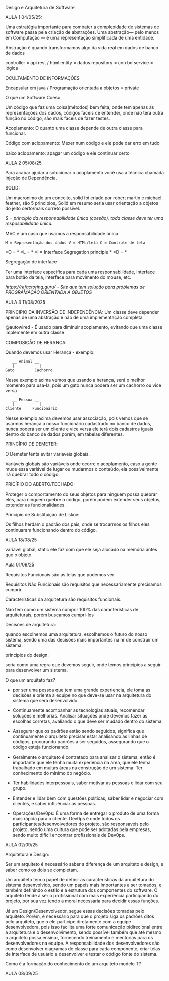 Design e Arquitetura de Software

AULA 1 04/05/25:

Uma estratégia importante para combater a complexidade de sistemas de software passa pela criação de abstrações.
Uma abstração— pelo menos em Computação — é uma representação simplificada de uma entidade.

Abstração é quando transformamos algo da vida real em dados de banco de dados

controller  = api rest / html
entity  = dados
repository = con bd
service = lógica

OCULTAMENTO DE INFORMAÇÕES

Encapsular em java / Programação orientada a objetos = private

O que um Software Coeso

Um código que faz uma coisa(métodos) bem feita, onde tem apenas as representações dos dados, códigos faceis de entender, onde não terá outra função no código,
são mais faceis de fazer testes.

Acoplamento:
O quanto uma classe depende de outra classe para funcionar.

Código com aclopamento:
Mexer num código e ele pode dar erro em tudo

baixo aclopamento:
apagar um código e ele continuar certo

AULA 2 05/08/25

Para acabar ajudar a solucionar o acoplamento você usa a técnica chamada Injeção de Dependência.

SOLID:

Um macronimo de um conceito, solid foi criado por robert martin e michael feather, são 5 principios, Solid em resumo seria usar orientação a objetos do jeito certo/mais correto possível.

*S = principio da responsabilidade única (coesão), toda classe deve ter uma resposabilidade única.*
  
  MVC é um caso que usamos a responsabilidade única

    M = Representação dos dados V = HTML/tela C = Controle de tela

*O = *
*L = *
*I = Interface Segregation principle *
*D = *

Segregação de interface

Ter uma interface especifica para cada uma responsabilidade, interface para botão da tela, interface para movimento do mouse, etc.

*https://refactoring.guru/ - Site que tem solução para problemas de PROGRAMAÇÃO ORIENTADA A OBJETOS*


AULA 3 11/08/2025

PRINCIPIO DA INVERSÃO DE INDEPENDÊNCIA:
Um classe deve depender apenas de uma abstração e não de uma implementação completa

@autowired - É usado para diminuir acoplamento, evitando que uma classe implemente em outra classe

COMPOSIÇÃO DE HERANÇA:

Quando devemos usar Herança - exemplo:

       __ Animal __
       |           |
    Gato         Cachorro


Nesse exemplo acima vemos que usando a herança, será o melhor momento para usa-la, pois um gato nunca poderá ser um cachorro ou vice versa

       __ Pessoa __
       |           |
    Cliente     Funcionário


Nesse exemplo acima devemos usar associação, pois vemos que se usarmos herança a nosso funcionário cadastrado no banco de dados, nunca poderá ser um cliente e vice versa
ele terá dois cadastros iguais dentro do banco de dados porém, em tabelas diferentes.


PRINCÍPIO DE DEMETER:

O Demeter tenta evitar variaveis globais.

Variáveis globais são variáveis onde ocorre o acoplamento, caso a gente mude essa variável de lugar ou mudarmos o conteúdo, ela possívelmente irá quebrar todo o código.

PRICÍPIO DO ABERTO/FECHADO:

Proteger o comportamento do seus objetos para ninguem possa quebrar eles, para ninguem quebre o código, porém podem extender seus objetos, extender as funcionalidades.

Principio de Substituição de Liskov:

Os filhos herdam o padrão dos pais, onde se trocarmos os filhos eles continuaram funcionando dentro do código.

AULA 18/08/25

variavel global, static ele faz com que ele seja alocado na memória antes que o objeto

Aula 01/09/25

Requisitos Funcionais são as telas que podemos ver

Requisitos Não Funcionais são requisitos que necessariamente precisamos cumprir

Características da arquitetura são requisitos funcionais.

Não tem como um sistema cumprir 100% das características de arquiteturais, porém buscamos cumpri-los

Decisões de arquitetura:

quando escolhemos uma arquitetura, escolhemos o futuro do nosso sistema, sendo uma das decisões mais importantes na hr de construir um sistema.

principios do design:

seria como uma regra que devemos seguir, onde temos principios a seguir para desenvolver um sistema.

O que um arquiteto faz?

- por ser uma pessoa que tem uma grande experiencia, ele toma as decisões e orienta a equipe no que deve-se usar na arquitetura do sistema que será desenvolvido.

- Continuamente acompanhar as tecnologias atuais, recomendar soluções e melhorias. Analisar situações onde devemos fazer as escolhas corretas, avaliando o que deve ser mudado dentro do sistema.

- Assegurar que os padrões estão sendo seguidos, significa que continuamente o arquiteto precisar estar analisando as linhas de códigos, procurando padrões a ser seguidos, assegurando que o código esteja funcionando.

- Geralmente o arquiteto é contratado para analisar o sistema, então é importante que ele tenha muita experiência na área, que ele tenha trabalhado em muitas áreas na construção de um sistema. Ter conhecimento do mínimo do negócio.

- Ter habilidades interpessoais, saber motivar as pessoas e lidar com seu grupo.

- Entender e lidar bem com questões políticas, saber lidar e negociar com clientes, e saber influênciar as pessoas.

- Operações/Dev0ps: É uma forma de entregar o produto de uma forma mais rápida para o cliente. Dev0ps é onde todos os participantes/desenvolvedores do projeto, são responsaveis pelo projeto, sendo uma cultura que pode ser adotadas pela empresas,
sendo muito dificil encontrar profissionais de Dev0ps.

AULA 02/09/25

Arquitetura e Design:

Ser um arquiteto é necessário saber a diferença de um arquiteto e design, e saber como os dois se completam.

Um arquiteto tem o papel de definir as características da arquitetura do sistema desenvolvido, sendo um papeis mais importantes a ser tomados, e também definindo o estilo e a estrutura dos componentes do software. O arquiteto tende a ser
o profissional com mais experiência participando do projeto, por sua vez tendo a moral necessária para decidir essas funções.

Já um Design/Desenvolvedor, segue essas decisões tomadas pelo arquiteto. Porém, é necessário para que o projeto siga os padrões ditos pelo arquiteto, que o ele participe diretamente com a equipe desenvolvedora, pois isso facilita uma
forte comunicação bidirecional entre a arquitetura e o desenvolvimento, sendo possível também que até mesmo o arquiteto possa ensinar, fornecendo treinamento e mentorias para os desenvolvedores na equipe. A responsabilidade dos desenvolvedores são como
desenvolver diagramas de classe para cada componente, criar telas de interface de usuário e desenvolver e testar o código fonte do sistema.

Como é a formação do conhecimento de um arquiteto modelo T?

AULA 08/09/25






